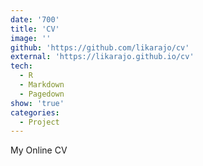```yaml
---
date: '700'
title: 'CV'
image: ''
github: 'https://github.com/likarajo/cv'
external: 'https://likarajo.github.io/cv'
tech:
  - R
  - Markdown
  - Pagedown
show: 'true'
categories:
  - Project
---
```


My Online CV
